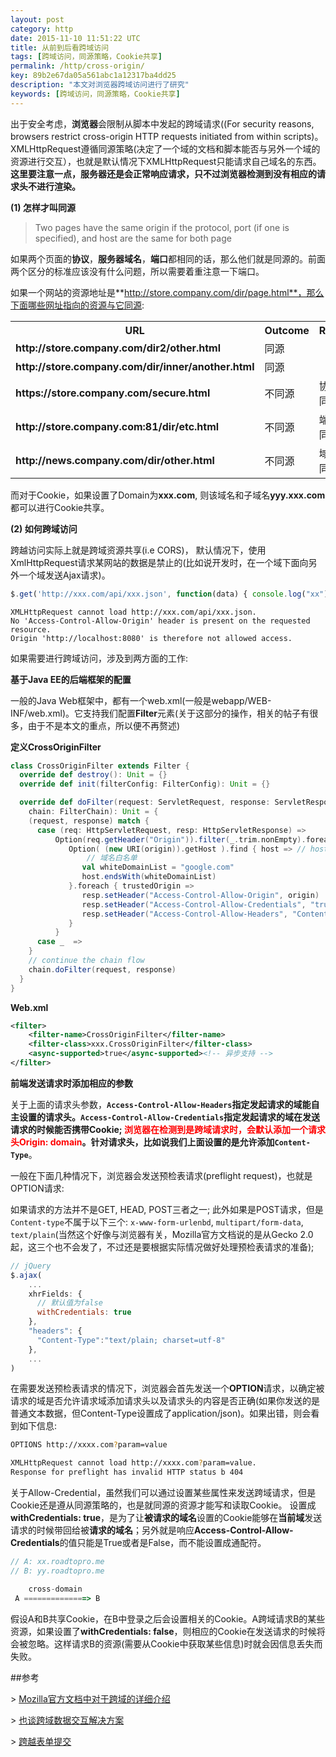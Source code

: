 ```yaml
---
layout: post
category: http
date: 2015-11-10 11:51:22 UTC
title: 从前到后看跨域访问
tags: [跨域访问，同源策略，Cookie共享]
permalink: /http/cross-origin/
key: 89b2e67da05a561abc1a12317ba4dd25
description: "本文对浏览器跨域访问进行了研究"
keywords: [跨域访问，同源策略，Cookie共享]
---
```


出于安全考虑，**浏览器**会限制从脚本中发起的跨域请求((For security reasons, browsers restrict cross-origin HTTP requests initiated from within scripts)。
XMLHttpRequest遵循同源策略(决定了一个域的文档和脚本能否与另外一个域的资源进行交互），也就是默认情况下XMLHttpRequest只能请求自己域名的东西。
**这里要注意一点，服务器还是会正常响应请求，只不过浏览器检测到没有相应的请求头不进行渲染。**


**(1) 怎样才叫同源**

> Two pages have the same origin if the protocol, port (if one is specified), and host are the same for both page

如果两个页面的**协议**，**服务器域名**，**端口**都相同的话，那么他们就是同源的。前面两个区分的标准应该没有什么问题，所以需要着重注意一下端口。

如果一个网站的资源地址是**http://store.company.com/dir/page.html**，那么下面哪些网址指向的资源与它同源: 

<table class="standard-table">
 <tbody>
  <tr>
   <th>URL</th>
   <th>Outcome</th>
   <th>Reason</th>
  </tr>
  <tr>
   <td><b>http://store.company.com/dir2/other.html</b></td>
   <td>同源</td>
   <td>&nbsp;</td>
  </tr>
  <tr>
   <td><b>http://store.company.com/dir/inner/another.html</b></td>
   <td>同源</td>
   <td>&nbsp;</td>
  </tr>
  <tr>
   <td><b>https://store.company.com/secure.html</b></td>
   <td>不同源</td>
   <td>协议不同</td>
  </tr>
  <tr>
   <td><b>http://store.company.com:81/dir/etc.html</b></td>
   <td>不同源</td>
   <td>端口不同</td>
  </tr>
  <tr>
   <td><b>http://news.company.com/dir/other.html</b></td>
   <td>不同源</td>
   <td>域名不同</td>
  </tr>
 </tbody>
</table>

而对于Cookie，如果设置了Domain为**xxx.com**, 则该域名和子域名**yyy.xxx.com**都可以进行Cookie共享。


**(2) 如何跨域访问**

跨越访问实际上就是跨域资源共享(i.e CORS)，
默认情况下，使用XmlHttpRequest请求某网站的数据是禁止的(比如说开发时，在一个域下面向另外一个域发送Ajax请求)。

```js
$.get('http://xxx.com/api/xxx.json', function(data) { console.log("xx") })
```

```console
XMLHttpRequest cannot load http://xxx.com/api/xxx.json. 
No 'Access-Control-Allow-Origin' header is present on the requested resource. 
Origin 'http://localhost:8080' is therefore not allowed access.
```

如果需要进行跨域访问，涉及到两方面的工作:

**基于Java EE的后端框架的配置**

一般的Java Web框架中，都有一个web.xml(一般是webapp/WEB-INF/web.xml)。它支持我们配置**Filter**元素(关于这部分的操作，相关的帖子有很多，由于不是本文的重点，所以便不再赘述)

**定义CrossOriginFilter**

```scala
class CrossOriginFilter extends Filter {
  override def destroy(): Unit = {}
  override def init(filterConfig: FilterConfig): Unit = {}

  override def doFilter(request: ServletRequest, response: ServletResponse,
    chain: FilterChain): Unit = {
    (request, response) match {
      case (req: HttpServletRequest, resp: HttpServletResponse) =>
          Option(req.getHeader("Origin")).filter(_.trim.nonEmpty).foreach { origin =>
             Option( (new URI(origin)).getHost ).find { host => // host假设是www.google.com
                 // 域名白名单
                val whiteDomainList = "google.com"
                host.endsWith(whiteDomainList)
             }.foreach { trustedOrigin =>
                resp.setHeader("Access-Control-Allow-Origin", origin)
                resp.setHeader("Access-Control-Allow-Credentials", "true") 
                resp.setHeader("Access-Control-Allow-Headers", "Content-Type")
             }
          }
      case _  =>
    }
    // continue the chain flow
    chain.doFilter(request, response)
  }
}
```
**Web.xml**

```xml
<filter>
	<filter-name>CrossOriginFilter</filter-name>
	<filter-class>xxx.CrossOriginFilter</filter-class>
	<async-supported>true</async-supported><!-- 异步支持 -->
</filter>
```

**前端发送请求时添加相应的参数**

关于上面的请求头参数，**`Access-Control-Allow-Headers`**指定发起请求的域能自主设置的请求头。**`Access-Control-Allow-Credentials`**指定发起请求的域在发送请求的时候能否携带Cookie; <b style="color:red">浏览器在检测到是跨域请求时，会默认添加一个请求头Origin: domain</b>。针对请求头，比如说我们上面设置的是允许添加**`Content-Type`**。

一般在下面几种情况下，浏览器会发送预检表请求(preflight request)，也就是OPTION请求:

如果请求的方法并不是GET, HEAD, POST三者之一; 
此外如果是POST请求，但是`Content-type`不属于以下三个:
`x-www-form-urlenbd`, `multipart/form-data`, `text/plain`(当然这个好像与浏览器有关，Mozilla官方文档说的是从Gecko 2.0起，这三个也不会发了，不过还是要根据实际情况做好处理预检表请求的准备);


```js
// jQuery
$.ajax(
    ...
    xhrFields: {
      // 默认值为false
      withCredentials: true
    },
    "headers": {
      "Content-Type":"text/plain; charset=utf-8"
    },
    ...
)
```

在需要发送预检表请求的情况下，浏览器会首先发送一个**OPTION**请求，以确定被请求的域是否允许请求域添加请求头以及请求头的内容是否正确(如果你发送的是普通文本数据，但Content-Type设置成了application/json)。如果出错，则会看到如下信息:

```bash
OPTIONS http://xxxx.com?param=value

XMLHttpRequest cannot load http://xxxx.com?param=value. 
Response for preflight has invalid HTTP status b 404
```

关于Allow-Credential，虽然我们可以通过设置某些属性来发送跨域请求，但是Cookie还是遵从同源策略的，也是就同源的资源才能写和读取Cookie。
设置成**withCredentials: true**，是为了让**被请求的域名**设置的Cookie能够在**当前域**发送请求的时候带回给被**请求的域名**；另外就是响应**Access-Control-Allow-Credentials**的值只能是True或者是False，而不能设置成通配符。

    
```js
// A: xx.roadtopro.me
// B: yy.roadtopro.me

    cross-domain
 A ==============> B
```

假设A和B共享Cookie，在B中登录之后会设置相关的Cookie。A跨域请求B的某些资源，如果设置了**withCredentials: false**，则相应的Cookie在发送请求的时候将会被忽略。这样请求B的资源(需要从Cookie中获取某些信息)时就会因信息丢失而失败。
      
##参考

\> [Mozilla官方文档中对于跨域的详细介绍](https://developer.mozilla.org/en-US/docs/Web/HTTP/Access_control_CORS)

\> [也谈跨域数据交互解决方案](https://imququ.com/post/cross-origin-resource-sharing.html)

\> [跨越表单提交](http://stackoverflow.com/questions/11423682/cross-domain-form-posting)
